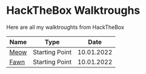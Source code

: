 # HackTheBox Walktroughs

Here are all my walktroughts from HackTheBox

| Name | Type | Date |
|------|------|------|
| [Meow](https://github.com/sl0th0x87/HackTheBox-Walktroughs/tree/main/Meow) | Starting Point | 10.01.2022 |
| [Fawn](https://github.com/sl0th0x87/HackTheBox-Walktroughs/tree/main/Fawn) | Starting Point | 10.01.2022 |